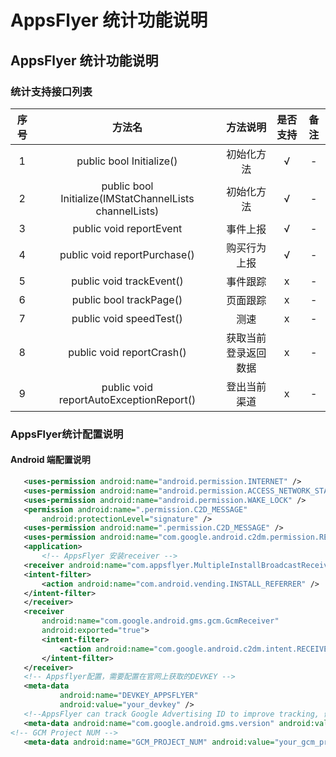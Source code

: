 # AppsFlyer 统计功能说明

## AppsFlyer 统计功能说明

### 统计支持接口列表

| 序号 | 方法名 | 方法说明 | 是否支持 | 备注 |
| :--: | :--: |:-------: | :-----: | :--: |
| 1 | public bool Initialize() | 初始化方法 | √ | - |
| 2 | public bool Initialize(IMStatChannelLists channelLists)  | 初始化方法 | √ | - |
| 3 | public void reportEvent | 事件上报 | √ | - |
| 4 | public void reportPurchase() | 购买行为上报 | √ | - |
| 5 | public void trackEvent() | 事件跟踪 | x | - |
| 6 | public bool trackPage() | 页面跟踪 | x | - |
| 7 | public void speedTest() | 测速 | x | - |
| 8 | public void reportCrash() | 获取当前登录返回数据 | x | - | 
| 9 | public void reportAutoExceptionReport() | 登出当前渠道 | x | - |


### AppsFlyer统计配置说明

 #### Android 端配置说明
 ``` xml
    <uses-permission android:name="android.permission.INTERNET" />
	<uses-permission android:name="android.permission.ACCESS_NETWORK_STATE" />	
	<uses-permission android:name="android.permission.WAKE_LOCK" />
    <permission android:name=".permission.C2D_MESSAGE"
        android:protectionLevel="signature" />
    <uses-permission android:name=".permission.C2D_MESSAGE" />
	<uses-permission android:name="com.google.android.c2dm.permission.RECEIVE" />	
	<application>
		<!-- AppsFlyer 安装receiver -->
	<receiver android:name="com.appsflyer.MultipleInstallBroadcastReceiver" android:exported="true">
	<intent-filter>
        <action android:name="com.android.vending.INSTALL_REFERRER" />
    </intent-filter>
	</receiver>	
	<receiver
		android:name="com.google.android.gms.gcm.GcmReceiver"
		android:exported="true">
		<intent-filter>
			<action android:name="com.google.android.c2dm.intent.RECEIVE" />
		</intent-filter>
	</receiver>
	<!-- Appsflyer配置，需要配置在官网上获取的DEVKEY --> 
	<meta-data
            android:name="DEVKEY_APPSFLYER"
            android:value="your_devkey" />
	<!--AppsFlyer can track Google Advertising ID to improve tracking, 假如项目需要，需要添加以下配置，详细参考Android AppsFlyer说明文档3.4节 -->
	<meta-data android:name="com.google.android.gms.version" android:value="@integer/google_play_services_version" />
<!-- GCM Project NUM -->			
	<meta-data android:name="GCM_PROJECT_NUM" android:value="your_gcm_project_num"/>
 ```